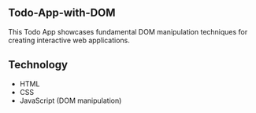 ## Todo-App-with-DOM
This Todo App showcases fundamental DOM manipulation techniques for creating interactive web applications.
## Technology
* HTML
* CSS
* JavaScript (DOM manipulation)
